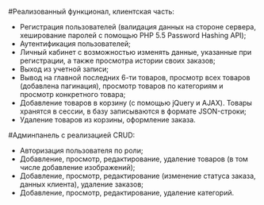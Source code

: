 #Реализованный функционал, клиентская часть:

- Регистрация пользователей (валидация данных на стороне сервера, хеширование паролей с помощью PHP 5.5 Password Hashing API);
- Аутентификация пользователей;
- Личный кабинет с возможностью изменять данные, указанные при регистрации, а также просмотра истории своих заказов;
- Выход из учетной записи;
- Вывод на главной последних 6-ти товаров, просмотр всех товаров (добавлена пагинация), просмотр товаров по категориям и просмотр конкретного товара;
- Добавление товаров в корзину (с помощью jQuery и AJAX). Товары хранятся в сессии, в базу записываются в формате JSON-строки;
- Удаление товаров из корзины, оформление заказа.

#Админпанель с реализацией CRUD:

- Авторизация пользователя по роли;
- Добавление, просмотр, редактирование, удаление товаров (в том числе добавление изображений);
- Добавление, просмотр, редактирование (изменение статуса заказа, данных клиента), удаление заказов;
- Добавление, просмотр, редактирование, удаление категорий.

	


